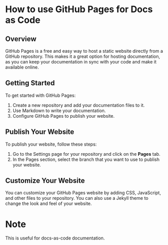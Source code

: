 # How to use GitHub Pages for Docs as Code

## Overview
GitHub Pages is a free and easy way to host a static website directly from a GitHub repository. This makes it a great option for hosting documentation, as you can keep your documentation in sync with your code and make it available online.

## Getting Started

To get started with GitHub Pages:

1. Create a new repository and add your documentation files to it.
2. Use Markdown to write your documentation.
3. Configure GitHub Pages to publish your website.

## Publish Your Website

To publish your website, follow these steps:

1. Go to the Settings page for your repository and click on the **Pages** tab.
2. In the Pages section, select the branch that you want to use to publish your website.

## Customize Your Website
You can customize your GitHub Pages website by adding CSS, JavaScript, and other files to your repository. You can also use a Jekyll theme to change the look and feel of your website.

# Note
This is useful for docs-as-code documentation.
